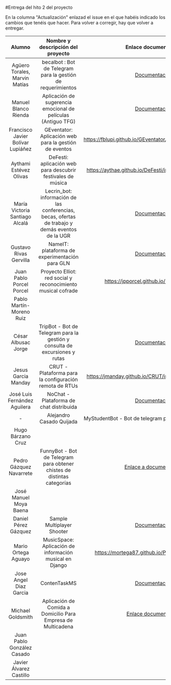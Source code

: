 #Entrega del hito 2 del proyecto

En la columna "Actualización" enlazad el issue en el que habéis
indicado los cambios que tenéis que hacer. Para volver a corregir, hay
que volver a entregar.

| Alumno  | Nombre y descripción del proyecto | Enlace documentación| Enlace a proyecto | Enlace a corrección de otro proyecto | Proyecto corregido por |
|:-:|:-:|:-:|:-:|:-:|:-:|
|Agüero Torales, Marvin Matías |becalbot : Bot de Telegram para la gestión de requerimientos |[Documentación](https://mmaguero.github.io/MII-CC16-17/) | [Proyecto](https://github.com/mmaguero/MII-CC16-17.git)| - [Daniel Pérez Gázquez](https://github.com/mmaguero/Ejercicios-CC16-17-MII/tree/master/GestionConfiguraciones/CorreccionOtroProyecto) - [Issue](https://github.com/mmaguero/MII-CC16-17/issues/3) | |
|Manuel Blanco Rienda|Aplicación de sugerencia emocional de películas (Antiguo TFG)|[Documentacion](https://github.com/manuelbr/Proyecto_CC/blob/master/README.md)|[Enlace a Proyecto](https://github.com/manuelbr/Proyecto_CC)|[Enlace a proyecto corregido](https://github.com/okynos/ProyectoCC/blob/master/provisionamiento/correccion.md)|Ok - Corregido por José Luis Fernández Aguilera.|
| Francisco Javier Bolívar Lupiáñez | GEventator: Aplicación web para la gestión de eventos | https://fblupi.github.io/GEventator/index#provisionamiento | https://github.com/fblupi/GEventator | https://fblupi.github.io/GEventator/provision-otros | @joseangeldiazg ok acasadoquijada OK @griger OK|
| Aythami Estévez Olivas | DeFesti: aplicación web para descubrir festivales de música | https://aythae.github.io/DeFesti/index#provisionamiento | https://github.com/AythaE/DeFesti | https://aythae.github.io/DeFesti/prueba_provisionamiento_companieros | pedrogazquez OK
| María Victoria Santiago Alcalá | Lecrin_bot: información de las conferencias, becas, ofertas de trabajo y demás eventos de la UGR |[Documentación](https://stiago.github.io/Lecrin_Bot/)|[Proyecto](https://github.com/STiago/Lecrin_Bot)|[Corrección Chef pmmre](https://github.com/pmmre/CineForYou/issues/18) [Corrección Ansible pmmre](https://github.com/pmmre/CineForYou/issues/19)||
|Gustavo Rivas Gervilla|NameIT: plataforma de experimentación para GLN | [Documentación](https://griger.github.io/CC/)| [Proyecto](https://github.com/Griger/CC) | [Al final de la página](https://griger.github.io/CC/) |fblupi OK acasadoquijada OK
| Juan Pablo Porcel Porcel | Proyecto Elliot: red social y reconocimiento musical cofrade | https://jpporcel.github.io/Proyecto-Elliot/ | https://github.com/JPPorcel/Proyecto-Elliot | [Provisionamiento ansible](https://github.com/NestorsImagination/Sample-Multiplayer-Shooter/issues/19) [Provisionamiento chef](https://github.com/NestorsImagination/Sample-Multiplayer-Shooter/issues/14) | Daniel Pérez Gázquez: Correcto |
| Pablo Martín-Moreno Ruiz ||||
| César Albusac Jorge | TripBot - Bot de Telegram para la gestión y consulta de excursiones y rutas|[Documentación](https://cesar2.github.io/Tripbot/)|[Enlace a Proyecto](https://github.com/cesar2/Tripbot)| [Corrección Chef Pedro](https://github.com/cesar2/EjerciciosCloudComputing/blob/master/Temas/ChefPedro.md)| pedrogazquez OK|
| Jesus Garcia Manday |CRUT - Plataforma para la configuración remota de RTUs|https://jmanday.github.io/CRUT/index#provisionamiento|https://github.com/jmanday/CRUT| [Provisionamiento revisado](https://github.com/NestorsImagination/Sample-Multiplayer-Shooter/issues/13)|
|José Luis Fernández Aguilera|NoChat - Plataforma de chat distribuida|[Documentación](https://okynos.github.io/ProyectoCC/)|[Nochat](https://github.com/okynos/ProyectoCC)|https://github.com/manuelbr/Proyecto_CC/blob/master/provision/Correcciones.md|OK corregido por Manuel Blanco Rienda|
-|Alejandro Casado Quijada| MyStudentBot - Bot de telegram para ayudar al estudiante |https://acasadoquijada.github.io/MyStudentBot|https://github.com/acasadoquijada/MyStudentBot | https://acasadoquijada.github.io/MyStudentBot/correcciones | fblupi OK
|Hugo Bárzano Cruz||||
|Pedro Gázquez Navarrete |FunnyBot - Bot de Telegram para obtener chistes de distintas categorías|[Enlace a documentación](https://pedrogazquez.github.io/FunnyBot/)| [Enlace al proyecto](https://github.com/pedrogazquez/FunnyBot)| [Provisionamiento Aythami](https://pedrogazquez.github.io/FunnyBot/chefAythami) [Provisionamiento César](https://pedrogazquez.github.io/FunnyBot/ansibleCesar)| Cesar2 OK |
| José Manuel Moya Baena  | |||
| Daniel Pérez Gázquez | Sample Multiplayer Shooter | [Documentacion](https://github.com/NestorsImagination/Sample-Multiplayer-Shooter/blob/master/README.md) | [Enlace a Proyecto](https://github.com/NestorsImagination/Sample-Multiplayer-Shooter) | [Enlace a proyecto corregido](https://github.com/JPPorcel/Proyecto-Elliot/issues/7) | jmanday OK @mmaguero OK JPPorcel OK |
| Mario Ortega Aguayo  |MusicSpace: Aplicación de información musical en Django|https://mortega87.github.io/ProyectoCC-16-17/|https://github.com/mortega87/ProyectoCC-16-17|[Provisionamiento revisado](https://github.com/mortega87/ProyectoCC-16-17/issues/10)|@jmanday OK|
|Jose Angel Diaz Garcia | ContenTaskMS |[Documentacion](https://joseangeldiazg.github.io/MII-CloudComputing/#provisionamiento)|[Repositorio Del Proyecto](https://github.com/joseangeldiazg/MII-CloudComputing) | [Correccion Chef @fblupi](https://github.com/fblupi/GEventator/issues/14#issuecomment-262807593) [Correccion Ansible @fblupi](https://github.com/fblupi/GEventator/issues/13#issuecomment-262804439)| @AythaE OK |
| Michael Goldsmith |Aplicación de Comida a Domicilio Para Empresa de Multicadena |[Enlace documentación](https://goldy1992.github.io/proyecto-cloud-computing-16-17#prov)| [Enlace a Proyecto](https://github.com/goldy1992/proyecto-cloud-computing-16-17/tree/master/hito2/chef)|
| Juan Pablo González Casado ||||
| Javier Álvarez Castillo ||||

